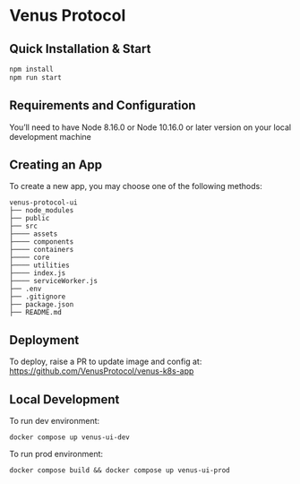 # Venus Protocol
## Quick Installation & Start

```sh
npm install
npm run start
```

## Requirements and Configuration

You’ll need to have Node 8.16.0 or Node 10.16.0 or later version on your local development machine

## Creating an App

To create a new app, you may choose one of the following methods:

```
venus-protocol-ui
├── node_modules
├── public
├── src
├──── assets
├──── components
├──── containers
├──── core
├──── utilities
├──── index.js
├──── serviceWorker.js
├── .env
├── .gitignore
├── package.json
├── README.md
```

## Deployment

To deploy, raise a PR to update image and config at: https://github.com/VenusProtocol/venus-k8s-app

## Local Development

To run dev environment:

```
docker compose up venus-ui-dev
```

To run prod environment:

```
docker compose build && docker compose up venus-ui-prod
```